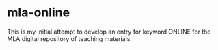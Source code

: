 # mla-online
This is my initial attempt to develop an entry for keyword ONLINE for the MLA digital repository of teaching materials.
